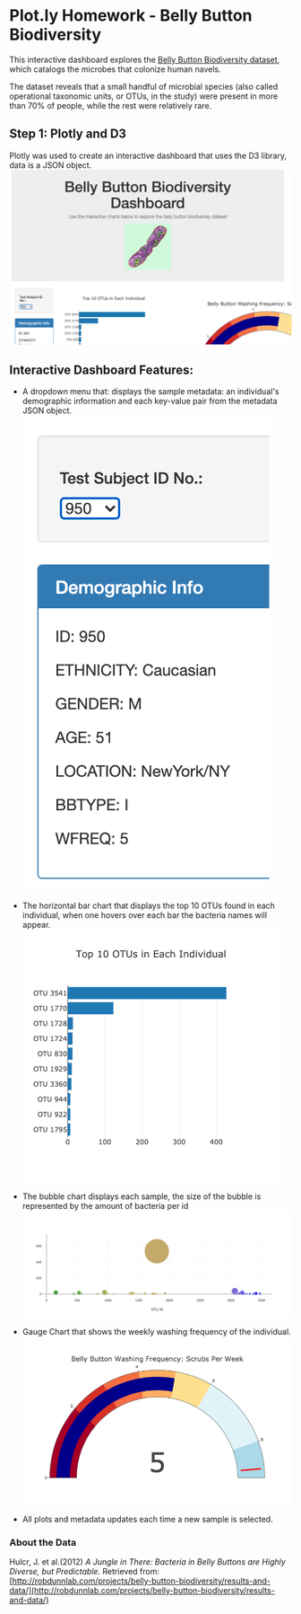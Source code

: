 
# Plot.ly Homework - Belly Button Biodiversity

This interactive dashboard explores the [Belly Button Biodiversity dataset](http://robdunnlab.com/projects/belly-button-biodiversity/), which catalogs the microbes that colonize human navels.

The dataset reveals that a small handful of microbial species (also called operational taxonomic units, or OTUs, in the study) were present in more than 70% of people, while the rest were relatively rare.

## Step 1: Plotly and D3

Plotly was used to create an interactive dashboard that uses the D3 library, data is a JSON object.
![Interactive Dashboard](images/dashboard.png)

## Interactive Dashboard Features:

* A dropdown menu that: displays the sample metadata: an individual's demographic information and each key-value pair from the metadata JSON object.
![Dropdown Menu Displaying Demographic Information](images/dropdown.png)

* The horizontal bar chart that displays the top 10 OTUs found in each individual, when one hovers over each bar the bacteria names will appear.
![Bar Chart](images/barplot.png)

* The bubble chart displays each sample, the size of the bubble is represented by the amount of bacteria per id
![Bubble Chart](images/bubble_chart.png)

* Gauge Chart that shows the weekly washing frequency of the individual.
![Gauge Chart](images/gauge.png)

* All plots and metadata updates each time a new sample is selected.

### About the Data

Hulcr, J. et al.(2012) _A Jungle in There: Bacteria in Belly Buttons are Highly Diverse, but Predictable_. Retrieved from: [http://robdunnlab.com/projects/belly-button-biodiversity/results-and-data/](http://robdunnlab.com/projects/belly-button-biodiversity/results-and-data/)
